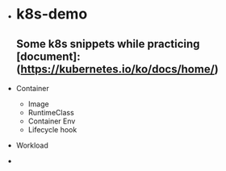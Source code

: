 - # k8s-demo

  ## Some k8s snippets while practicing [document]:(https://kubernetes.io/ko/docs/home/)



    
    

- Container
  - Image
  - RuntimeClass
  - Container Env
  - Lifecycle hook
- Workload
- 

